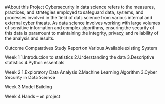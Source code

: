 #About this Project
Cybersecurity in data science refers to the measures, practices, and strategies employed to safeguard data, systems, and processes involved in the field of data science from various internal and external cyber threats. As data science involves working with large volumes of sensitive information and complex algorithms, ensuring the security of this data is paramount to maintaining the integrity, privacy, and reliability of the analysis and results.

Outcome
Comparatives Study Report on Various Available existing System

Week 1
1.Introduction to statistics 2.Understanding the data 3.Descriptive statistics 4.Python essentials

Week 2
1.Exploratory Data Analysis 2.Machine Learning Algorithm 3.Cyber Security in Data Science

Week 3
Model Building

Week 4
Hands – on project
